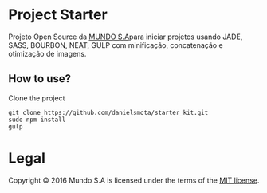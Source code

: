 # Project Starter
Projeto Open Source da [MUNDO S.A](http://mundosa.com.br/)para iniciar projetos usando JADE, SASS, BOURBON, NEAT, GULP com minificação, concatenação e otimização de imagens.

## How to use?

Clone the project

```
git clone https://github.com/danielsmota/starter_kit.git
sudo npm install
gulp

```

# Legal

Copyright © 2016 Mundo S.A is licensed under the terms of the [MIT license](https://opensource.org/licenses/MIT).